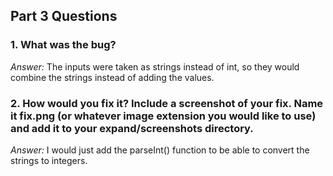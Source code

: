 ## Part 3 Questions

### 1. What was the bug?

*Answer:*  The inputs were taken as strings instead of int, so they would combine the strings instead of adding the values. 

### 2. How would you fix it? Include a screenshot of your fix. Name it fix.png (or whatever image extension you would like to use) and add it to your expand/screenshots directory.

*Answer:*  I would just add the parseInt() function to be able to convert the strings to integers. 
